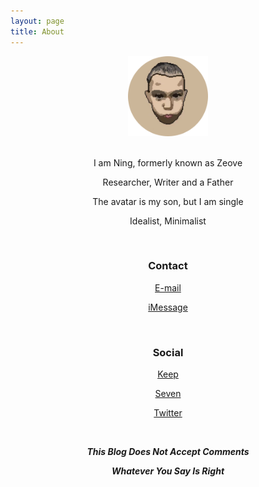```yaml
---
layout: page
title: About
---
```


<center>

<img src="assets/AVA.png" width="128" height="128">

<br>

<br>

<p>I am Ning, formerly known as Zeove</p>

<p>Researcher, Writer and a Father</p>

<p>The avatar is my son, but I am single</p>

<p>Idealist, Minimalist</p>

<br>

<p><h3>Contact</h3></p>

<a href="mailto:ningyiqin@gmail.com">E-mail</a>

<a href="iMessage://+8618523795271">iMessage</a>

<br>

<p><h3>Social</h3></p>

<a href="https://show.gotokeep.com/users/5c334d2c462f1b71448a9247?utm_source=others&utm_medium=web&utm_campaign=client_share&utm_term=5c334d2c462f1b71448a9247&utm_content=users&_uid=5c334d2c462f1b71448a9247)">Keep</a>

<a href="https://deeplink.seven.app/?id=ed1bxw">Seven</a>

<a href="https://twitter.com/ningyiqin">Twitter</a>

<br>

<p><b><i>This Blog Does Not Accept Comments</i></b></p>

<p><b><i>Whatever You Say Is Right</i></b></p>